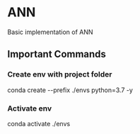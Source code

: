 # ANN
Basic implementation of ANN


## Important Commands

### Create env with project folder
conda create --prefix ./envs python=3.7 -y

### Activate env
conda activate ./envs
